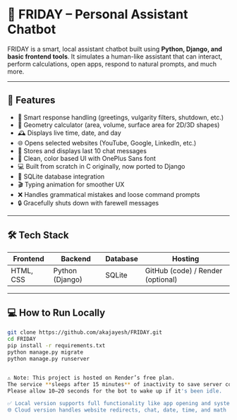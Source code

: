 # 🤖 FRIDAY – Personal Assistant Chatbot

FRIDAY is a smart, local assistant chatbot built using **Python, Django, and basic frontend tools**. It simulates a human-like assistant that can interact, perform calculations, open apps, respond to natural prompts, and much more.

---

## 🚀 Features

- 🧠 Smart response handling (greetings, vulgarity filters, shutdown, etc.)
- 🧮 Geometry calculator (area, volume, surface area for 2D/3D shapes)
- 🕰️ Displays live time, date, and day
- 🌐 Opens selected websites (YouTube, Google, LinkedIn, etc.)
- 💬 Stores and displays last 10 chat messages
- 🎨 Clean, color based UI with OnePlus Sans font
- 💻 Built from scratch in C originally, now ported to Django
- 💾 SQLite database integration
- 🎬 Typing animation for smoother UX
- ❌ Handles grammatical mistakes and loose command prompts
- 🔒 Gracefully shuts down with farewell messages

---

## 🛠️ Tech Stack

| Frontend | Backend | Database | Hosting |
|----------|---------|----------|---------|
| HTML, CSS | Python (Django) | SQLite | GitHub (code) / Render (optional) |

---

## 💻 How to Run Locally

```bash
git clone https://github.com/akajayesh/FRIDAY.git
cd FRIDAY
pip install -r requirements.txt
python manage.py migrate
python manage.py runserver


⚠️ Note: This project is hosted on Render’s free plan.  
The service **sleeps after 15 minutes** of inactivity to save server cost.  
Please allow 10–20 seconds for the bot to wake up if it's been idle.

✅ Local version supports full functionality like app opening and system-level tasks.  
🌐 Cloud version handles website redirects, chat, date, time, and math commands.
